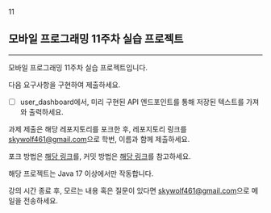 11

## 모바일 프로그래밍 11주차 실습 프로젝트
<hr>
모바일 프로그래밍 11주차 실습 프로젝트입니다.

다음 요구사항을 구현하여 제출하세요.
- [ ] user_dashboard에서, 미리 구현된 API 엔드포인트를 통해 저장된 텍스트를 가져와 출력하세요.

과제 제출은 해당 레포지토리를 포크한 후, 레포지토리 링크를 [skywolf461@gmail.com](mailto://skywolf461@gmail.com)으로 학번, 이름과 함께 제출하세요.

포크 방법은 [해당 링크](https://ittrue.tistory.com/90)를, 커밋 방법은 [해당 링크](https://extbrain.tistory.com/155)를 참고하세요.

해당 프로젝트는 Java 17 이상에서만 작동합니다.

강의 시간 종료 후, 모르는 내용 혹은 질문이 있다면 [skywolf461@gmail.com](mailto://skywolf461@gmail.com)으로 메일을 전송하세요.

